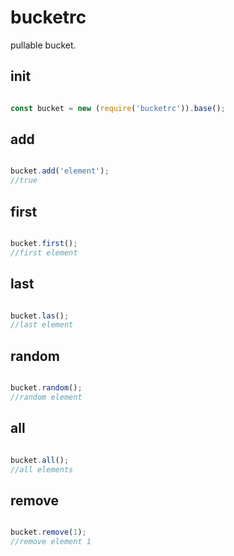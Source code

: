 # bucketrc

 pullable bucket.

## init

```javascript

const bucket = new (require('bucketrc')).base();

```

## add

```javascript

bucket.add('element');
//true

```

## first

```javascript

bucket.first();
//first element

```

## last

```javascript

bucket.las();
//last element

```

## random

```javascript

bucket.random();
//random element

```

## all

```javascript

bucket.all();
//all elements

```

## remove

```javascript

bucket.remove(1);
//remove element 1

```
